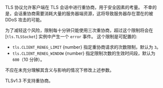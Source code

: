 
<!-- type=misc -->

TLS 协议允许客户端在 TLS 会话中进行重协商，用于安全因素的考量。
不幸的是，会话重协商需要消耗大量的服务器端资源，这将导致服务器存在潜在的被 DDoS 攻击的可能。

为了减轻这个风险，限制每十分钟只能使用三次重协商，超过这个限制将会在 [`tls.TLSSocket`] 实例中产生一个 `error` 事件。
这个限制是可配置的:

* `tls.CLIENT_RENEG_LIMIT` {number} 指定重协商请求的次数限制，默认为 `3`。
* `tls.CLIENT_RENEG_WINDOW` {number} 指定限制次数的生效时间段，默认为 `600`（10 分钟）。

不应在未充分理解其含义与影响的情况下修改上述参数。

TLSv1.3 不支持重协商。

